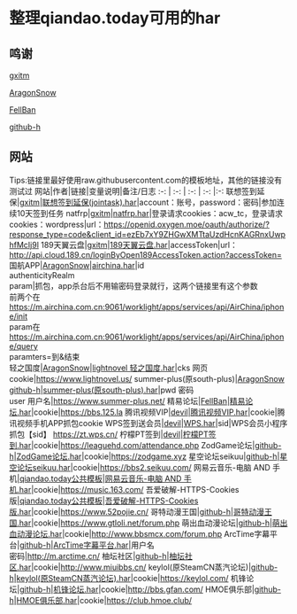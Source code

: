# 整理qiandao.today可用的har
## 鸣谢
[gxitm](https://github.com/gxitm)

[AragonSnow](https://github.com/AragonSnow)

[FellBan](https://github.com/FellBan)

[github-h](https://github.com/github-h)
## 网站
Tips:链接里最好使用raw.githubusercontent.com的模板地址，其他的链接没有测试过
网站|作者|链接|变量说明|备注/日志
:-: | :-: | :-: | :-: |:-:
联想签到延保|[gxitm](https://github.com/gxitm)|[联想签到延保(jointask).har](https://raw.githubusercontent.com/qiandao-today/templates/master/%E8%81%94%E6%83%B3%E7%AD%BE%E5%88%B0%E5%BB%B6%E4%BF%9D(jointask).har)|account：账号，password：密码|参加连续10天签到任务
natfrp|[gxitm](https://github.com/gxitm)|[natfrp.har](https://raw.githubusercontent.com/qiandao-today/templates/master/natfrp.har)|登录请求cookies：acw_tc，登录请求cookies：wordpress|url：https://openid.oxygen.moe/oauth/authorize/?response_type=code&client_id=ezEb7xY9ZHGwXMTtaUzdHcnKAGRnxUwphfMcIj9l
189天翼云盘|[gxitm](https://github.com/gxitm)|[189天翼云盘.har](https://raw.githubusercontent.com/qiandao-today/templates/master/189%E5%A4%A9%E7%BF%BC%E4%BA%91%E7%9B%98.har)|accessToken|url：http://api.cloud.189.cn/loginByOpen189AccessToken.action?accessToken=
国航APP|[AragonSnow](https://github.com/AragonSnow)|[airchina.har](https://raw.githubusercontent.com/qiandao-today/templates/master/airchina.har)|id<br>authenticityRealm<br>param|抓包，app杀台后不用输密码登录就行，这两个链接里有这个参数<br>前两个在<br>https://m.airchina.com.cn:9061/worklight/apps/services/api/AirChina/iphone/init<br>param在<br>https://m.airchina.com.cn:9061/worklight/apps/services/api/AirChina/iphone/query<br>paramters=到&结束<br>
轻之国度|[AragonSnow](https://github.com/AragonSnow)|[lightnovel 轻之国度.har](https://raw.githubusercontent.com/qiandao-today/templates/master/lightnovel%20%E8%BD%BB%E4%B9%8B%E5%9B%BD%E5%BA%A6.har)|cks 网页cookie|https://www.lightnovel.us/
summer-plus(原south-plus)|[AragonSnow](https://github.com/AragonSnow)<br>[github-h](https://github.com/github-h)|[summer-plus(原south-plus).har](https://raw.githubusercontent.com/qiandao-today/templates/master/summer-plus(%E5%8E%9Fsouth-plus).har)|pwd 密码<br> user 用户名|https://www.summer-plus.net/
精易论坛|[FellBan](https://github.com/FellBan)|[精易论坛.har](https://raw.githubusercontent.com/qiandao-today/templates/master/%E7%B2%BE%E6%98%93%E8%AE%BA%E5%9D%9B.har)|cookie|https://bbs.125.la
腾讯视频VIP|[devil](https://github.com/q123458384)|[腾讯视频VIP.har](https://raw.githubusercontent.com/qiandao-today/templates/master/%E8%85%BE%E8%AE%AF%E8%A7%86%E9%A2%91vip.har)|cookie|腾讯视频手机APP抓包cookie
WPS签到送会员|[devil](https://github.com/q123458384)|[WPS.har](https://raw.githubusercontent.com/qiandao-today/templates/master/wps%E7%AD%BE%E5%88%B0%E9%80%81%E4%BC%9A%E5%91%98-6_13%E7%82%B9%E4%B8%80%E6%AC%A1.har)|sid|WPS会员小程序抓包【sid】 https://zt.wps.cn/
柠檬PT签到|[devil](https://github.com/q123458384)|[柠檬PT签到.har](https://raw.githubusercontent.com/qiandao-today/templates/master/leaguehd%E6%9F%A0%E6%AA%ACPT.har)|cookie|https://leaguehd.com/attendance.php
ZodGame论坛|[github-h](https://github.com/github-h)|[ZodGame论坛.har](https://raw.githubusercontent.com/qiandao-today/templates/master/ZodGame%E8%AE%BA%E5%9D%9B.har)|cookie|https://zodgame.xyz
星空论坛seikuu|[github-h](https://github.com/github-h)|[星空论坛seikuu.har](https://raw.githubusercontent.com/qiandao-today/templates/master/%E6%98%9F%E7%A9%BA%E8%AE%BA%E5%9D%9Bseikuu.har)|cookie|https://bbs2.seikuu.com/
网易云音乐-电脑 AND 手机|[qiandao.today公共模板](https://qiandao.today/tpls/public)|[网易云音乐-电脑 AND 手机.har](https://raw.githubusercontent.com/qiandao-today/templates/master/%e7%bd%91%e6%98%93%e4%ba%91%e9%9f%b3%e4%b9%90-%e7%94%b5%e8%84%91+AND+%e6%89%8b%e6%9c%ba.har)|cookie|https://music.163.com/
吾爱破解-HTTPS-Cookies版|[qiandao.today公共模板](https://qiandao.today/tpls/public)|[吾爱破解-HTTPS-Cookies版.har](https://raw.githubusercontent.com/qiandao-today/templates/master/%e5%90%be%e7%88%b1%e7%a0%b4%e8%a7%a3-HTTPS-Cookies%e7%89%88.har)|cookie|https://www.52pojie.cn/
哥特动漫王国|[github-h](https://github.com/github-h)|[哥特动漫王国.har](https://raw.githubusercontent.com/qiandao-today/templates/master/%e5%93%a5%e7%89%b9%e5%8a%a8%e6%bc%ab%e7%8e%8b%e5%9b%bd.har)|cookie|https://www.gtloli.net/forum.php
萌出血动漫论坛|[github-h](https://github.com/github-h)|[萌出血动漫论坛.har](https://raw.githubusercontent.com/qiandao-today/templates/master/%e8%90%8c%e5%87%ba%e8%a1%80%e5%8a%a8%e6%bc%ab%e8%ae%ba%e5%9d%9b.har)|cookie|http://www.bbsmcx.com/forum.php
ArcTime字幕平台|[github-h](https://github.com/github-h)|[ArcTime字幕平台.har](https://raw.githubusercontent.com/qiandao-today/templates/master/ArcTime%e5%ad%97%e5%b9%95%e5%b9%b3%e5%8f%b0.har)|用户名<br>密码|http://m.arctime.cn/
柚坛社区|[github-h](https://github.com/github-h)|[柚坛社区.har](https://raw.githubusercontent.com/qiandao-today/templates/master/%e6%9f%9a%e5%9d%9b%e7%a4%be%e5%8c%ba0.har)|cookie|http://www.miuibbs.cn/
keylol(原SteamCN蒸汽论坛)|[github-h](https://github.com/github-h)|[keylol(原SteamCN蒸汽论坛).har](https://raw.githubusercontent.com/qiandao-today/templates/master/keylol(%e5%8e%9fSteamCN%e8%92%b8%e6%b1%bd%e8%ae%ba%e5%9d%9b).har)|cookie|https://keylol.com/
机锋论坛|[github-h](https://github.com/github-h)|[机锋论坛.har](https://raw.githubusercontent.com/qiandao-today/templates/master/%e6%9c%ba%e9%94%8b%e8%ae%ba%e5%9d%9b.har)|cookie|http://bbs.gfan.com/
HMOE俱乐部|[github-h](https://github.com/github-h)|[HMOE俱乐部.har](https://raw.githubusercontent.com/qiandao-today/templates/master/HMOE%e4%bf%b1%e4%b9%90%e9%83%a8.har)|cookie|https://club.hmoe.club/

